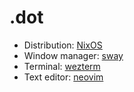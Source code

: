# .dot

- Distribution: [NixOS](https://nixos.org/)
- Window manager: [sway](https://swaywm.org/)
- Terminal: [wezterm](https://wezfurlong.org/wezterm/index.html)
- Text editor: [neovim](https://neovim.io/)
